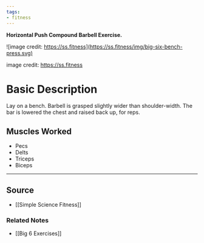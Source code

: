 ```yaml
---
tags:
- fitness
---
```

**Horizontal Push Compound Barbell Exercise.**

![image credit: https://ss.fitness](https://ss.fitness/img/big-six-bench-press.svg)

image credit: https://ss.fitness

# Basic Description

Lay on a bench. Barbell is grasped slightly wider than shoulder-width. The bar is lowered the chest and raised back up, for reps.

## Muscles Worked

- Pecs
- Delts
- Triceps
- Biceps

---

## Source
- [[Simple Science Fitness]]

### Related Notes
- [[Big 6 Exercises]]